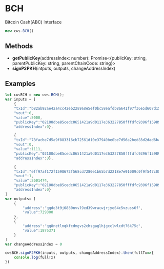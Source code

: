 
# BCH 

Bitcoin Cash(ABC) Interface

```javascript
new cws.BCH()
```

## Methods

* **getPublicKey**(addressIndex: number): Promise<{publicKey: string, parentPublicKey: string, parentChainCode: string}>
* **signP2PKH**(intputs, outputs, changeAddressIndex)

## Examples

```javascript
let cwsBCH = new cws.BCH();
var inputs = [
    {
    "txId":"b82ab92ae42a4cc42eb2289a8e5ef0bc58eafdb8a641f97f36e5d607d15dc2cf",
    "vout":0,
    "value":5000,
    "publicKey":"02100dbe85cedc0651421a9d0117e363227850fffdfc9396f15989cfab26f698dc",
    "addressIndex":0},

    {
    "txId":"78facbe7d5a9f883316cb72561d10e37940be0be7d56a2bed83d2dad6b44f03f",
    "vout":0,
    "value":1111, 
    "publicKey":"02100dbe85cedc0651421a9d0117e363227850fffdfc9396f15989cfab26f698dc",
    "addressIndex":0},

    {
    "txId":"eff97af172f1598672f568cd7280e1b65b7d2218e7e91009c0f9f547c0802902",
    "vout":1,
    "value":2601474,
    "publicKey":"02100dbe85cedc0651421a9d0117e363227850fffdfc9396f15989cfab26f698dc",
    "addressIndex":0}
]
var outputs= [
    {
        "address":"qqde3t9j6830nvvl9ed39wracwjrjye64c5vzuss6f",
        "value":729000
    },
    {
        "address":"qq8netlnqkfcdmgvs2chsgaglhjgcclwlcdt76k75c",
        "value":1876371
    }
]
var changeAddressIndex = 0

cwsBCH.signP2PKH(inputs, outputs, changeAddressIndex).then(fullTx=>{
    console.log(fullTx)
})
```